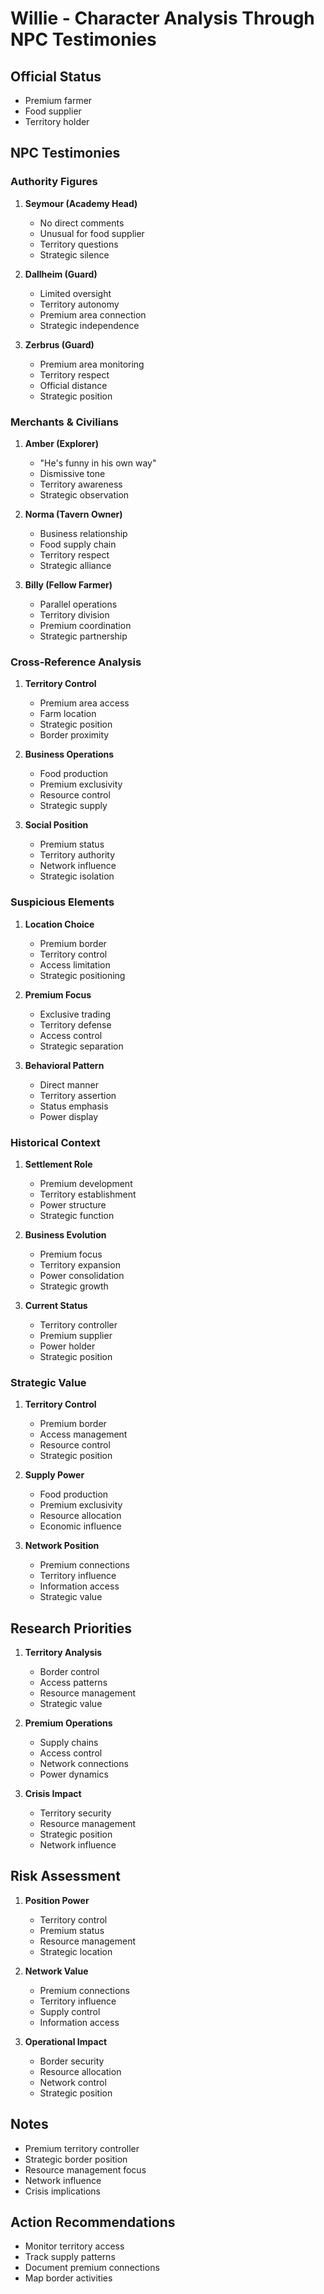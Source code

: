 # Willie - Character Analysis Through NPC Testimonies

## Official Status
- Premium farmer
- Food supplier
- Territory holder

## NPC Testimonies

### Authority Figures

1. **Seymour (Academy Head)**
   - No direct comments
   - Unusual for food supplier
   - Territory questions
   - Strategic silence

2. **Dallheim (Guard)**
   - Limited oversight
   - Territory autonomy
   - Premium area connection
   - Strategic independence

3. **Zerbrus (Guard)**
   - Premium area monitoring
   - Territory respect
   - Official distance
   - Strategic position

### Merchants & Civilians

1. **Amber (Explorer)**
   - "He's funny in his own way"
   - Dismissive tone
   - Territory awareness
   - Strategic observation

2. **Norma (Tavern Owner)**
   - Business relationship
   - Food supply chain
   - Territory respect
   - Strategic alliance

3. **Billy (Fellow Farmer)**
   - Parallel operations
   - Territory division
   - Premium coordination
   - Strategic partnership

### Cross-Reference Analysis

1. **Territory Control**
   - Premium area access
   - Farm location
   - Strategic position
   - Border proximity

2. **Business Operations**
   - Food production
   - Premium exclusivity
   - Resource control
   - Strategic supply

3. **Social Position**
   - Premium status
   - Territory authority
   - Network influence
   - Strategic isolation

### Suspicious Elements

1. **Location Choice**
   - Premium border
   - Territory control
   - Access limitation
   - Strategic positioning

2. **Premium Focus**
   - Exclusive trading
   - Territory defense
   - Access control
   - Strategic separation

3. **Behavioral Pattern**
   - Direct manner
   - Territory assertion
   - Status emphasis
   - Power display

### Historical Context

1. **Settlement Role**
   - Premium development
   - Territory establishment
   - Power structure
   - Strategic function

2. **Business Evolution**
   - Premium focus
   - Territory expansion
   - Power consolidation
   - Strategic growth

3. **Current Status**
   - Territory controller
   - Premium supplier
   - Power holder
   - Strategic position

### Strategic Value

1. **Territory Control**
   - Premium border
   - Access management
   - Resource control
   - Strategic position

2. **Supply Power**
   - Food production
   - Premium exclusivity
   - Resource allocation
   - Economic influence

3. **Network Position**
   - Premium connections
   - Territory influence
   - Information access
   - Strategic value

## Research Priorities

1. **Territory Analysis**
   - Border control
   - Access patterns
   - Resource management
   - Strategic value

2. **Premium Operations**
   - Supply chains
   - Access control
   - Network connections
   - Power dynamics

3. **Crisis Impact**
   - Territory security
   - Resource management
   - Strategic position
   - Network influence

## Risk Assessment

1. **Position Power**
   - Territory control
   - Premium status
   - Resource management
   - Strategic location

2. **Network Value**
   - Premium connections
   - Territory influence
   - Supply control
   - Information access

3. **Operational Impact**
   - Border security
   - Resource allocation
   - Network control
   - Strategic position

## Notes
- Premium territory controller
- Strategic border position
- Resource management focus
- Network influence
- Crisis implications

## Action Recommendations
- Monitor territory access
- Track supply patterns
- Document premium connections
- Map border activities 